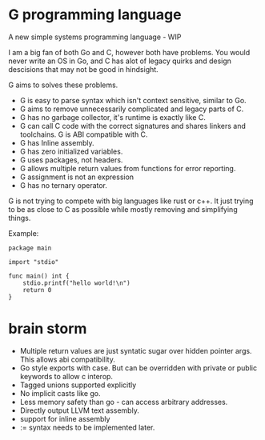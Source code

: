 # G programming language

A new simple systems programming language - WIP

I am a big fan of both Go and C, however both have problems.  You would never write an OS in Go, and C has alot of legacy quirks and design descisions that may not be good in hindsight.

G aims to solves these problems.

* G is easy to parse syntax which isn't context sensitive, similar to Go.
* G aims to remove unnecessarily complicated and legacy parts of C.
* G has no garbage collector, it's runtime is exactly like C.
* G can call C code with the correct signatures and shares linkers and toolchains. G is ABI compatible with C.
* G has Inline assembly.
* G has zero initialized variables.
* G uses packages, not headers.
* G allows multiple return values from functions for error reporting.
* G assignment is not an expression
* G has no ternary operator.

G is not trying to compete with big languages like rust or c++. It just trying to be as close to C as possible while mostly removing and simplifying things.

Example:

```
package main

import "stdio"

func main() int {
    stdio.printf("hello world!\n")
    return 0
}
```


# brain storm

* Multiple return values are just syntatic sugar over hidden pointer args. This allows abi compatibility.
* Go style exports with case. But can be overridden with private or public keywords to allow c interop.
* Tagged unions supported explicitly
* No implicit casts like go.
* Less memory safety than go - can access arbitrary addresses.
* Directly output LLVM text assembly.
* support for inline assembly
* := syntax needs to be implemented later.
